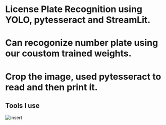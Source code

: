 # License Plate Recognition using YOLO, pytesseract and StreamLit.
# Can recogonize number plate using our coustom trained weights.
# Crop the image, used pytesseract to read and then print it.


## Tools I use
![insert]([[https://encrypted-tbn0.gstatic.com/images?q=tbn:ANd9GcQYmuflTmZijTHE0oUSLjoPbNLgbFVvnpMUFOTUBqK6&s](https://global-uploads.webflow.com/60d533a223267d94ec2297b9/615ceafa996a3846e55d9e57_streamlit-logo-secondary-colormark-darktext.png)](https://global-uploads.webflow.com/60d533a223267d94ec2297b9/615ceafa996a3846e55d9e57_streamlit-logo-secondary-colormark-darktext.png))
